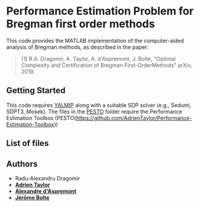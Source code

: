 # Performance Estimation Problem for Bregman first order methods

This code provides the MATLAB implementation of the computer-aided analysis of Bregman methods, as described in the paper:

> [1] R.A. Dragomir, A. Taylor, A. d'Aspremont, J. Bolte, "Optimal Complexity and Certification of Bregman First-OrderMethods" arXiv, 2019.

## Getting Started

This code requires [YALMIP](https://yalmip.github.io/) along with a suitable SDP solver (e.g., Sedumi, SDPT3, Mosek).
The files in the [PESTO](PESTO/) folder require the Performance Estimation Toolbox (PESTO(https://github.com/AdrienTaylor/Performance-Estimation-Toolbox))


## List of files

## Authors

- Radu-Alexandru Dragomir
- [**Adrien Taylor**](http://www.di.ens.fr/~ataylor/)
- [**Alexandre d'Aspremont**](https://www.di.ens.fr/~aspremon/)
- [**Jérôme Bolte**](https://www.tse-fr.eu/fr/people/jerome-bolte)
